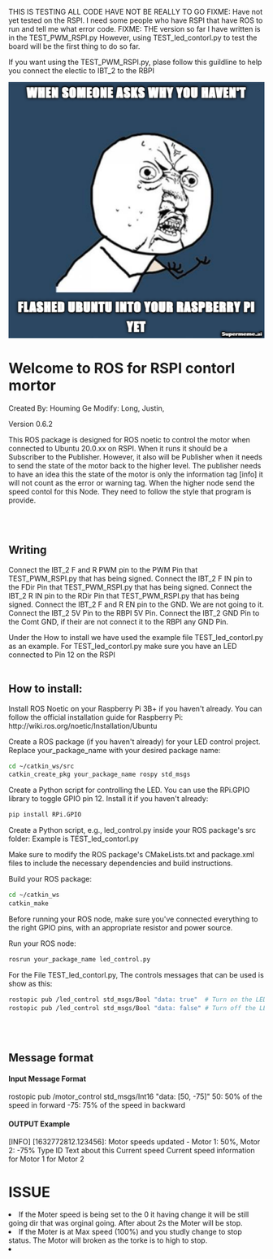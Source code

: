 <p>
THIS IS TESTING ALL CODE HAVE NOT BE REALLY TO GO
FIXME: Have not yet tested on the RSPI. I need some people who have RSPI that have ROS to run and tell me what error code.
FIXME: THE version so far I have written is in the TEST_PWM_RSPI.py However, using TEST_led_contorl.py to test the board will be the first thing to do so far.
</p>
<p>
If you want using the TEST_PWM_RSPI.py, plase follow this guildline to help you connect the electic to IBT_2 to the RBPI
</p>

![image info](supermeme_21h10_36.png)
<h1><b>
Welcome to ROS for RSPI contorl mortor
</b></h1>
Created By: Houming Ge
Modify: Long, Justin, 

Version 0.6.2
<p>
This ROS package is designed for ROS noetic to control the motor when connected to Ubuntu 20.0.xx on RSPI.
When it runs it should be a Subscriber to the Publisher. 
However, it also will be Publisher when it needs to send the state of the motor back to the higher level.
The publisher needs to have an idea this the state of the motor is only the information tag [info] it will not count as the error or warning tag.
When the higher node send the speed contol for this Node. They need to follow the style that program is provide.
</p>
<br><br>
<p><h2>
Writing
</h2>
Connect the IBT_2 F and R PWM pin to the PWM Pin that TEST_PWM_RSPI.py that has being signed.
Connect the IBT_2 F IN pin to the FDir Pin that TEST_PWM_RSPI.py that has being signed.
Connect the IBT_2 R IN pin to the RDir Pin that TEST_PWM_RSPI.py that has being signed.
Connect the IBT_2 F and R EN pin to the GND. We are not going to it.
Connect the IBT_2 5V Pin to the RBPI 5V Pin.
Connect the IBT_2 GND Pin to the Comt GND, if their are not connect it to the RBPI any GND Pin.

</p>

<p>
Under the How to install we have used the example file TEST_led_contorl.py as an example.
For TEST_led_contorl.py make sure you have an LED connected to Pin 12 on the RSPI
<br><br><h2>
<b>How to install:
</b></h2></p>
Install ROS Noetic on your Raspberry Pi 3B+ if you haven't already. You can follow the official installation guide for Raspberry Pi: http://wiki.ros.org/noetic/Installation/Ubuntu

Create a ROS package (if you haven't already) for your LED control project. Replace your_package_name with your desired package name:
```bash
cd ~/catkin_ws/src
catkin_create_pkg your_package_name rospy std_msgs
```
Create a Python script for controlling the LED. You can use the RPi.GPIO library to toggle GPIO pin 12. Install it if you haven't already:
```python
pip install RPi.GPIO
```
Create a Python script, e.g., led_control.py inside your ROS package's src folder:
Example is TEST_led_contorl.py

Make sure to modify the ROS package's CMakeLists.txt and package.xml files to include the necessary dependencies and build instructions.

Build your ROS package:
```bash
cd ~/catkin_ws
catkin_make
```
Before running your ROS node, make sure you've connected everything to the right GPIO pins, with an appropriate resistor and power source.

Run your ROS node:
```bash
rosrun your_package_name led_control.py
```

For the File TEST_led_contorl.py, The controls messages that can be used is show as this:
```bash
rostopic pub /led_control std_msgs/Bool "data: true"  # Turn on the LED
rostopic pub /led_control std_msgs/Bool "data: false" # Turn off the LED
```
<br><br>
<p><h2>
Message format 
</h2>
<h4>
Input Message Format
</h4>
rostopic pub /motor_control std_msgs/Int16 "data: [50, -75]"
50: 50% of the speed in forward
-75: 75% of the speed in backward

<h4>
OUTPUT Example
</h4>
[INFO] [1632772812.123456]: Motor speeds updated - Motor 1: 50%, Motor 2: -75%
 Type          ID           Text about this       Current speed  Current speed
                              information          for Motor 1    for Motor 2
</p>

<p><h1>
ISSUE
</h1>
<li>
If the Moter speed is being set to the 0 it having change it will be still going dir that was orginal going. After about 2s the Moter will be stop.
<li>
If the Moter is at Max speed (100%) and you studly change to stop status. The Motor will broken as the torke is to high to stop.
<li>

</p>